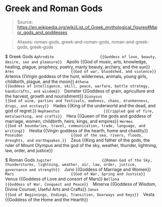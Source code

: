 # Greek and Roman Gods

> Source: https://en.wikipedia.org/wiki/List_of_Greek_mythological_figures#Major_gods_and_goddesses

> Aliases: roman-gods, greek-and-roman-gods, roman-and-greek-gods, greek-gods

$ Greek Gods
    `Aphrodite                     {{Goddess of love, beauty, desire, sex and pleasure}} 
    `Apollo                        {{God of music, arts, knowledge, healing, plague, prophecy, poetry, manly beauty, archery, and the sun}} 
    `Ares                          {{God of war, bloodshed, and violence}} 
    `Artemis                       {{Virgin goddess of the hunt, wilderness, animals, young girls, childbirth, plague, and the moon}} 
    `Athena                        {{Goddess of intelligence, skill, peace, warfare, battle strategy, handicrafts, and wisdom}} 
    `Demeter                       {{Goddess of grain, agriculture and the harvest, growth and nourishment}} 
    `Dionysus                      {{God of wine, parties and festivals, madness, chaos, drunkenness, drugs, and ecstasy}} 
    `Hades                         {{King of the underworld and the dead, and god of regret.}} 
    `Hephaestus                    {{Crippled god of fire, metalworking, and crafts}} 
    `Hera                          {{Queen of the gods and goddess of marriage, women, childbirth, heirs, kings, and empires}} 
    `Hermes                        {{God of boundaries, travel, communication, trade, language, and writing}} 
    `Hestia                        {{Virgin goddess of the hearth, home and chastity}} 
    `Poseidon                      {{God of the sea, rivers, floods, droughts, and earthquakes.}} 
    `Zeus                          {{King and father of the gods, the ruler of Mount Olympus and the god of the sky, weather, thunder, lightning, law, order, and justice}} 

$ Roman Gods
    `Jupiter                       {{Roman God of the Sky, thunderstorms, lightning, weather, air, law, order, justice, governance and strength}} 
    `Juno                          {{Goddess of Marriage and Women}} 
    `Mars                          {{God of War, Spring and Justice}} 
    `Venus                         {{Goddess of Love and consort of Mars}} 
    `Bellona                       {{Goddess of War, Conquest and Peace}} 
    `Minerva                       {{Goddess of Wisdom, Divine Counsel, Useful Arts and Crafts}} 
    `Janus                         {{God of Beginnings, Endings, Transition, Doorways and Keys}} 
    `Vesta                         {{Goddess of the Home and the Hearth}} 

